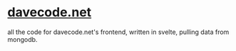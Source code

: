 # [davecode.net](https://davecode.net)

all the code for davecode.net's frontend, written in svelte, pulling data from mongodb.
